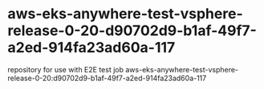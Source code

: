 # aws-eks-anywhere-test-vsphere-release-0-20-d90702d9-b1af-49f7-a2ed-914fa23ad60a-117
repository for use with E2E test job aws-eks-anywhere-test-vsphere-release-0-20:d90702d9-b1af-49f7-a2ed-914fa23ad60a-117
